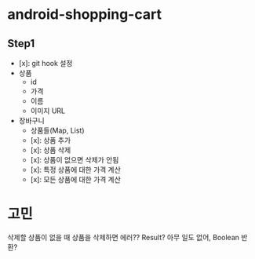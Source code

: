 # android-shopping-cart

## Step1
- [x]: git hook 설정
- 상품 
  - id
  - 가격
  - 이름
  - 이미지 URL
- 장바구니
  - 상품들(Map, List)
  - [x]: 상품 추가
  - [x]: 상품 삭제
  - [x]: 상품이 없으면 삭제가 안됨
  - [x]: 특정 상품에 대한 가격 계산
  - [x]: 모든 상품에 대한 가격 계산


# 고민

삭제할 상품이 없을 때 상품을 삭제하면 에러?? Result? 아무 일도 없어, Boolean 반환?